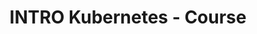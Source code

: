 ---
title: "INTRO Kubernetes - Course"
description: "New to container and container orchestration? This level 100 INTRO Kubernetes - Course covers the foundational topics for a non-technical audience and conveys the benefits of containers and container orchestration for modern IT scenarios. It will help you learn the basics of terminology associated, understand the essential components' functions, and understand why these new technologies are so important."
themeColor: "#3C494F"
cardImage: "/images/learning-path/kubernetes-icon.svg"
courses: 1
weight: 1
---